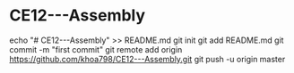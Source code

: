 # CE12---Assembly
echo "# CE12---Assembly" >> README.md
git init
git add README.md
git commit -m "first commit"
git remote add origin https://github.com/khoa798/CE12---Assembly.git
git push -u origin master
